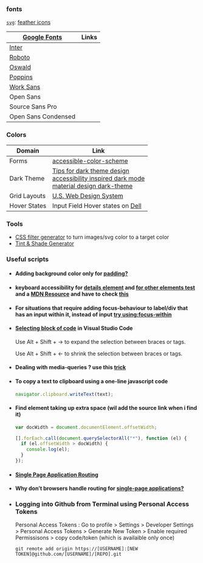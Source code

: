 ### fonts

[`svg`](./assets/svg/): [feather icons](https://feathericons.com/)

| [Google Fonts](https://fonts.google.com/)                | Links |
| -------------------------------------------------------- | ----- |
| [Inter](https://fonts.google.com/specimen/Inter)         |       |
| [Roboto](https://fonts.google.com/specimen/Roboto)       |       |
| [Oswald](https://fonts.google.com/specimen/Oswald)       |       |
| [Poppins](https://fonts.google.com/specimen/Poppins)     |       |
| [Work Sans](https://fonts.google.com/specimen/Work+Sans) |       |
| Open Sans                                                |       |
| Source Sans Pro                                          |       |
| Open Sans Condensed                                      |       |

### Colors

| Domain       | Link                                                                                                                                                                                                                                                                                                                                |
| ------------ | ----------------------------------------------------------------------------------------------------------------------------------------------------------------------------------------------------------------------------------------------------------------------------------------------------------------------------------- |
| Forms        | [accessible-color-scheme](https://medium.com/envoy-design/how-to-design-an-accessible-color-scheme-4a13ca12c92b)                                                                                                                                                                                                                    |
| Dark Theme   | [Tips for dark theme design](https://uxplanet.org/8-tips-for-dark-theme-design-8dfc2f8f7ab6) <br> [accessibility inspired dark mode](https://www.habaneroconsulting.com/stories/insights/2021/accessibility-inspired-dark-mode) <br> [material design dark-theme](https://material.io/design/color/dark-theme.html#properties) <br> |
| Grid Layouts | [U.S. Web Design System](https://designsystem.digital.gov/utilities/layout-grid/)                                                                                                                                                                                                                                                   |
| Hover States | Input Field Hover states on [Dell](https://www.dell.com/support/home/en-in/product-support/servicetag/0-U3BWUHowYmlBNTE0eVpycGVmSEZ4dz090/drivers)                                                                                                                                                                                  |

### Tools

- [CSS filter generator](https://codepen.io/sosuke/full/Pjoqqp) to turn images/svg color to a target color
- [Tint & Shade Generator](https://maketintsandshades.com/)

### Useful scripts

- #### Adding background color only for [padding?](https://stackoverflow.com/questions/14628601/can-i-add-background-color-only-for-padding)

- #### keyboard accessibility for [details element](https://thepaciellogroup.github.io/AT-browser-tests/test-files/details-summary.html) and [for other elements test](https://thepaciellogroup.github.io/AT-browser-tests/) and a [MDN Resource](https://developer.mozilla.org/en-US/docs/Learn/Accessibility/HTML) and have to check [this](https://www.w3.org/TR/WCAG20-TECHS/SCR29.html)

- #### For situations that require adding focus-behaviour to label/div that has an input within it, instead of input [try using:focus-within](https://stackoverflow.com/questions/5978239/anyway-to-have-a-label-respond-to-focus-css)

- #### [Selecting block of code](https://stackoverflow.com/questions/44956653/selecting-block-of-code-in-visual-studio-code) in Visual Studio Code

  Use Alt + Shift + → to expand the selection between braces or tags.

  Use Alt + Shift + ← to shrink the selection between braces or tags.

- #### Dealing with media-queries ? use this [trick](https://codepen.io/sidharth74659/pen/JjyXpKP?editors=0100)

- #### To copy a text to clipboard using a one-line javascript code

  ```js
  navigator.clipboard.writeText(text);
  ```

- #### Find element taking up extra space (wil add the source link when i find it)

  ```js
  var docWidth = document.documentElement.offsetWidth;

  [].forEach.call(document.querySelectorAll("*"), function (el) {
    if (el.offsetWidth > docWidth) {
      console.log(el);
    }
  });
  ```
- #### [Single Page Application Routing](https://stackoverflow.com/questions/52578247/single-page-application-routing)

- #### Why don’t browsers handle routing for [single-page applications?](https://medium.com/@george.norberg/understanding-single-page-application-routing-without-a-library-or-framework-ac781b649995)

- ### Logging into Github from Terminal using Personal Access Tokens

  Personal Access Tokens : Go to profile > Settings > Developer Settings > Personal Access Tokens > Generate New Token > Enable required Permissisons > copy code/token (which is availaible only once)

  `git remote add origin https://[USERNAME]:[NEW TOKEN]@github.com/[USERNAME]/[REPO].git`
